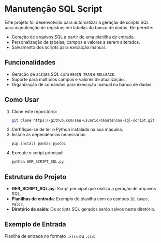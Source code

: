 # Manutenção SQL Script

Este projeto foi desenvolvido para automatizar a geração de scripts SQL para manutenção de registros em tabelas do banco de dados. Ele permite:
- Geração de arquivos SQL a partir de uma planilha de entrada.
- Personalização de tabelas, campos e valores a serem alterados.
- Salvamento dos scripts para execução manual.

## Funcionalidades
- Geração de scripts SQL com `BEGIN TRAN` e `ROLLBACK`.
- Suporte para múltiplos campos e valores de atualização.
- Organização de comandos para execução manual no banco de dados.

## Como Usar
1. Clone este repositório:
   ```bash
   git clone https://github.com/seu-usuario/manutencao-sql-script.git
   ```
2. Certifique-se de ter o Python instalado na sua máquina.
3. Instale as dependências necessárias:
   ```bash
   pip install pandas pyodbc
   ```
4. Execute o script principal:
   ```bash
   python GER_SCRIPT_SQL.py
   ```

## Estrutura do Projeto
- **GER_SCRIPT_SQL.py**: Script principal que realiza a geração de arquivos SQL.
- **Planilhas de entrada**: Exemplo de planilha com os campos `ID`, `Campo`, `Valor`.
- **Diretório de saída**: Os scripts SQL gerados serão salvos neste diretório.

## Exemplo de Entrada
Planilha de entrada no formato `.xlsx` ou `.csv`:
